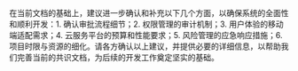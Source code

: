 在当前文档的基础上，建议进一步确认和补充以下几个方面，以确保系统的全面性和顺利开发：1. 确认审批流程细节；2. 权限管理的审计机制；3. 用户体验的移动端适配需求；4. 云服务平台的预算和性能要求；5. 风险管理的应急响应措施；6. 项目时限与资源的细化。请各方确认以上建议，并提供必要的详细信息，以帮助我们完善当前的共识文档，为后续的开发工作奠定坚实的基础。
